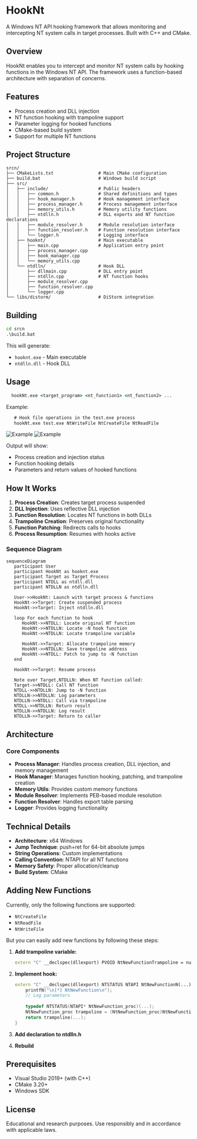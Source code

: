 # HookNt

A Windows NT API hooking framework that allows monitoring and intercepting NT system calls in target processes. Built with C++ and CMake.

## Overview

HookNt enables you to intercept and monitor NT system calls by hooking functions in the Windows NT API. The framework uses a function-based architecture with separation of concerns.

## Features

- Process creation and DLL injection
- NT function hooking with trampoline support
- Parameter logging for hooked functions
- CMake-based build system
- Support for multiple NT functions

## Project Structure

```
srcn/
├── CMakeLists.txt                 # Main CMake configuration
├── build.bat                      # Windows build script
├── src/
│   ├── include/                   # Public headers
│   │   ├── common.h               # Shared definitions and types
│   │   ├── hook_manager.h         # Hook management interface
│   │   ├── process_manager.h      # Process management interface
│   │   ├── memory_utils.h         # Memory utility functions
│   │   ├── ntdlln.h               # DLL exports and NT function declarations
│   │   ├── module_resolver.h      # Module resolution interface
│   │   ├── function_resolver.h    # Function resolution interface
│   │   └── logger.h               # Logging interface
│   ├── hooknt/                    # Main executable
│   │   ├── main.cpp               # Application entry point
│   │   ├── process_manager.cpp
│   │   ├── hook_manager.cpp
│   │   └── memory_utils.cpp
│   └── ntdlln/                    # Hook DLL
│       ├── dllmain.cpp            # DLL entry point
│       ├── ntdlln.cpp             # NT function hooks
│       ├── module_resolver.cpp
│       ├── function_resolver.cpp
│       └── logger.cpp
└── libs/distorm/                  # DiStorm integration
```

## Building

```cmd
cd srcn
.\build.bat
```

This will generate:
- `hooknt.exe` - Main executable
- `ntdlln.dll` - Hook DLL

## Usage

```cmd
  hookNt.exe <target_program> <nt_function1> <nt_function2> ...
```

Example:

```cmd
   # Hook file operations in the test.exe process
   hookNt.exe test.exe NtWriteFile NtCreateFile NtReadFile
```

![Example](./imgs/image-1.png)
![Example](./imgs/image-2.png)

Output will show:
- Process creation and injection status
- Function hooking details
- Parameters and return values of hooked functions

## How It Works

1. **Process Creation**: Creates target process suspended
2. **DLL Injection**: Uses reflective DLL injection
3. **Function Resolution**: Locates NT functions in both DLLs
4. **Trampoline Creation**: Preserves original functionality
5. **Function Patching**: Redirects calls to hooks
6. **Process Resumption**: Resumes with hooks active

### Sequence Diagram

```mermaid
sequenceDiagram
   participant User
   participant HookNt as hooknt.exe
   participant Target as Target Process
   participant NTDLL as ntdll.dll
   participant NTDLLN as ntdlln.dll

   User->>HookNt: Launch with target process & functions
   HookNt->>Target: Create suspended process
   HookNt->>Target: Inject ntdlln.dll
    
   loop For each function to hook
      HookNt->>NTDLL: Locate original NT function
      HookNt->>NTDLLN: Locate -N hook function
      HookNt->>NTDLLN: Locate trampoline variable
      
      HookNt->>Target: Allocate trampoline memory
      HookNt->>NTDLLN: Save trampoline address
      HookNt->>NTDLL: Patch to jump to -N function
   end
    
   HookNt->>Target: Resume process
   
   Note over Target,NTDLLN: When NT function called:
   Target->>NTDLL: Call NT function
   NTDLL->>NTDLLN: Jump to -N function
   NTDLLN->>NTDLLN: Log parameters
   NTDLLN->>NTDLL: Call via trampoline
   NTDLL->>NTDLLN: Return result
   NTDLLN->>NTDLLN: Log result
   NTDLLN->>Target: Return to caller
```

## Architecture

### Core Components

- **Process Manager**: Handles process creation, DLL injection, and memory management
- **Hook Manager**: Manages function hooking, patching, and trampoline creation
- **Memory Utils**: Provides custom memory functions
- **Module Resolver**: Implements PEB-based module resolution
- **Function Resolver**: Handles export table parsing
- **Logger**: Provides logging functionality

## Technical Details

- **Architecture**: x64 Windows
- **Jump Technique**: push+ret for 64-bit absolute jumps
- **String Operations**: Custom implementations
- **Calling Convention**: NTAPI for all NT functions
- **Memory Safety**: Proper allocation/cleanup
- **Build System**: CMake

## Adding New Functions

Currently, only the following functions are supported:
- `NtCreateFile`
- `NtReadFile`
- `NtWriteFile`

But you can easily add new functions by following these steps:

1. **Add trampoline variable:**
   ```cpp
   extern "C" __declspec(dllexport) PVOID NtNewFunctionTrampoline = nullptr;
   ```

2. **Implement hook:**
   ```cpp
   extern "C" __declspec(dllexport) NTSTATUS NTAPI NtNewFunctionN(...) {
       printfN("\n[*] NtNewFunction\n");
       // Log parameters
       
       typedef NTSTATUS(NTAPI* NtNewFunction_proc)(...);
       NtNewFunction_proc trampoline = (NtNewFunction_proc)NtNewFunctionTrampoline;
       return trampoline(...);
   }
   ```

3. **Add declaration to ntdlln.h**
4. **Rebuild**

## Prerequisites

- Visual Studio 2019+ (with C++)
- CMake 3.20+
- Windows SDK

## License

Educational and research purposes. Use responsibly and in accordance with applicable laws. 
